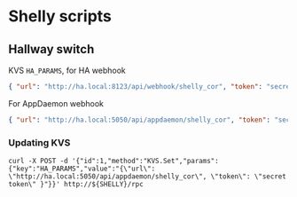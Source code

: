 # Shelly scripts

## Hallway switch

KVS `HA_PARAMS`, for HA webhook
```json
{ "url": "http://ha.local:8123/api/webhook/shelly_cor", "token": "secret token" }
```

For AppDaemon webhook
```json
{ "url": "http://ha.local:5050/api/appdaemon/shelly_cor", "token": "secret token" }
```

### Updating KVS

```
curl -X POST -d '{"id":1,"method":"KVS.Set","params":{"key":"HA_PARAMS","value":"{\"url\": \"http://ha.local:5050/api/appdaemon/shelly_cor\", \"token\": \"secret token\" }"}}' http://${SHELLY}/rpc
```
